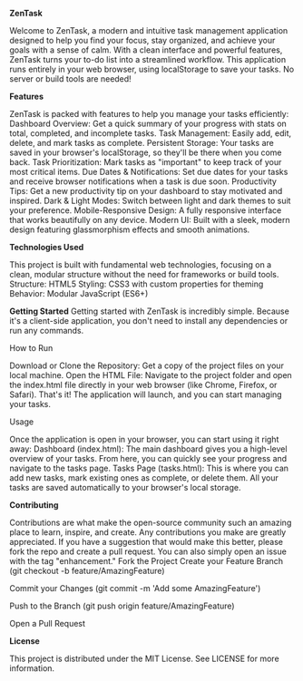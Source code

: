 **ZenTask** 

Welcome to ZenTask, a modern and intuitive task management application designed to help you find your focus, stay organized, and achieve your goals with a sense of calm. With a clean interface and powerful features, ZenTask turns your to-do list into a streamlined workflow.
This application runs entirely in your web browser, using localStorage to save your tasks. No server or build tools are needed!


**Features**

ZenTask is packed with features to help you manage your tasks efficiently:
Dashboard Overview: Get a quick summary of your progress with stats on total, completed, and incomplete tasks.
Task Management: Easily add, edit, delete, and mark tasks as complete.
Persistent Storage: Your tasks are saved in your browser's localStorage, so they'll be there when you come back.
Task Prioritization: Mark tasks as "important" to keep track of your most critical items.
Due Dates & Notifications: Set due dates for your tasks and receive browser notifications when a task is due soon.
Productivity Tips: Get a new productivity tip on your dashboard to stay motivated and inspired.
Dark & Light Modes: Switch between light and dark themes to suit your preference.
Mobile-Responsive Design: A fully responsive interface that works beautifully on any device.
Modern UI: Built with a sleek, modern design featuring glassmorphism effects and smooth animations.

**Technologies Used**

This project is built with fundamental web technologies, focusing on a clean, modular structure without the need for frameworks or build tools.
Structure: HTML5
Styling: CSS3 with custom properties for theming
Behavior: Modular JavaScript (ES6+)

**Getting Started**
Getting started with ZenTask is incredibly simple. Because it's a client-side application, you don't need to install any dependencies or run any commands.

How to Run

Download or Clone the Repository: Get a copy of the project files on your local machine.
Open the HTML File: Navigate to the project folder and open the index.html file directly in your web browser (like Chrome, Firefox, or Safari).
That's it! The application will launch, and you can start managing your tasks.

Usage

Once the application is open in your browser, you can start using it right away:
Dashboard (index.html): The main dashboard gives you a high-level overview of your tasks. From here, you can quickly see your progress and navigate to the tasks page.
Tasks Page (tasks.html): This is where you can add new tasks, mark existing ones as complete, or delete them. All your tasks are saved automatically to your browser's local storage.

**Contributing**

Contributions are what make the open-source community such an amazing place to learn, inspire, and create. Any contributions you make are greatly appreciated.
If you have a suggestion that would make this better, please fork the repo and create a pull request. You can also simply open an issue with the tag "enhancement."
Fork the Project
Create your Feature Branch (git checkout -b feature/AmazingFeature)

Commit your Changes (git commit -m 'Add some AmazingFeature')

Push to the Branch (git push origin feature/AmazingFeature)

Open a Pull Request

**License**

This project is distributed under the MIT License. See LICENSE for more information.
